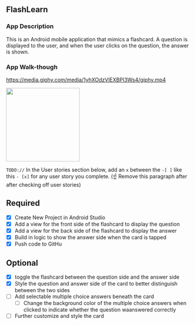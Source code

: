 ## FlashLearn

### App Description
This is an Android mobile application that mimics a flashcard. A question is displayed to the user, and when the user clicks on the question, the answer is shown.

### App Walk-though
https://media.giphy.com/media/1yhXOdzVlEXBPI3Ws4/giphy.mp4

<img src="http://recordit.co/lSA3VA7scN" width=200><br>

`TODO://` In the User stories section below, add an `x` between the `-[ ]` like this `- [x]` for any user story you complete. (☝️ Remove this paragraph after after checking off user stories)

## Required
- [x] Create New Project in Android Studio
- [x] Add a view for the front side of the flashcard to display the question
- [x] Add a view for the back side of the flashcard to display the answer
- [x] Build in logic to show the answer side when the card is tapped
- [x] Push code to GitHu
## Optional
- [x] toggle the flashcard between the question side and the answer side
- [x] Style the question and answer side of the card to better distinguish between the two sides
- [ ] Add selectable multiple choice answers beneath the card
   - [ ] Change the background color of the multiple choice answers when clicked to indicate whether the question waanswered correctly
- [ ] Further customize and style the card

